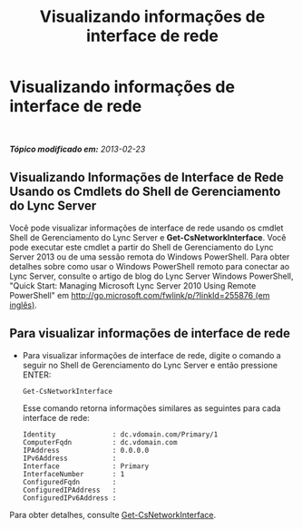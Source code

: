 ﻿---
title: Visualizando informações de interface de rede
TOCTitle: Visualizando informações de interface de rede
ms:assetid: e7dbb1ec-62b3-48be-a419-c493df5740e6
ms:mtpsurl: https://technet.microsoft.com/pt-br/library/JJ721916(v=OCS.15)
ms:contentKeyID: 49886455
ms.date: 05/19/2016
mtps_version: v=OCS.15
ms.translationtype: HT
---

# Visualizando informações de interface de rede

 

_**Tópico modificado em:** 2013-02-23_

## Visualizando Informações de Interface de Rede Usando os Cmdlets do Shell de Gerenciamento do Lync Server

Você pode visualizar informações de interface de rede usando os cmdlet Shell de Gerenciamento do Lync Server e **Get-CsNetworkInterface**. Você pode executar este cmdlet a partir do Shell de Gerenciamento do Lync Server 2013 ou de uma sessão remota do Windows PowerShell. Para obter detalhes sobre como usar o Windows PowerShell remoto para conectar ao Lync Server, consulte o artigo de blog do Lync Server Windows PowerShell, "Quick Start: Managing Microsoft Lync Server 2010 Using Remote PowerShell" em [http://go.microsoft.com/fwlink/p/?linkId=255876 (em inglês)](http://go.microsoft.com/fwlink/p/?linkid=255876).

## Para visualizar informações de interface de rede

  - Para visualizar informações de interface de rede, digite o comando a seguir no Shell de Gerenciamento do Lync Server e então pressione ENTER:
    
        Get-CsNetworkInterface
    
    Esse comando retorna informações similares as seguintes para cada interface de rede:
    
        Identity              : dc.vdomain.com/Primary/1
        ComputerFqdn          : dc.vdomain.com
        IPAddress             : 0.0.0.0
        IPv6Address           :
        Interface             : Primary
        InterfaceNumber       : 1
        ConfiguredFqdn        :
        ConfiguredIPAddress   :
        ConfiguredIPv6Address :

Para obter detalhes, consulte [Get-CsNetworkInterface](get-csnetworkinterface.md).

